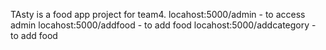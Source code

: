 TAsty is a food app project for team4.
locahost:5000/admin     - to access admin
locahost:5000/addfood    - to add food
locahost:5000/addcategory    - to add food
